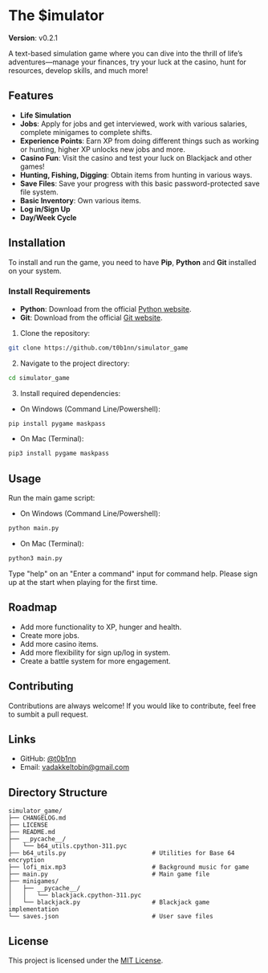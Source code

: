 
# The $imulator

**Version**: v0.2.1

A text-based simulation game where you can dive into the thrill of life’s adventures—manage your finances, try your luck at the casino, hunt for resources, develop skills, and much more!

## Features

- **Life Simulation**
- **Jobs**: Apply for jobs and get interviewed, work with various salaries, complete minigames to complete shifts.
- **Experience Points**: Earn XP from doing different things such as working or hunting, higher XP unlocks new jobs and more.
- **Casino Fun**: Visit the casino and test your luck on Blackjack and other games!
- **Hunting, Fishing, Digging**: Obtain items from hunting in various ways.
- **Save Files**: Save your progress with this basic password-protected save file system.
- **Basic Inventory**: Own various items.
- **Log in/Sign Up**
- **Day/Week Cycle**

## Installation

To install and run the game, you need to have **Pip**, **Python** and **Git** installed on your system.

### Install Requirements
- **Python**: Download from the official [Python website](https://www.python.org/downloads/).
- **Git**: Download from the official [Git website](https://git-scm.com/downloads).

1. Clone the repository:
```bash
git clone https://github.com/t0b1nn/simulator_game
```
2. Navigate to the project directory:
```bash
cd simulator_game
```
3. Install required dependencies:
- On Windows (Command Line/Powershell):
```bash
pip install pygame maskpass
```
- On Mac (Terminal):
```zsh
pip3 install pygame maskpass
```

## Usage

Run the main game script:
- On Windows (Command Line/Powershell):
```bash
python main.py
```
- On Mac (Terminal):
```zsh
python3 main.py
```
Type "help" on an "Enter a command" input for command help. Please sign up at the start when playing for the first time.

## Roadmap

- Add more functionality to XP, hunger and health.
- Create more jobs.
- Add more casino items.
- Add more flexibility for sign up/log in system.
- Create a battle system for more engagement.

## Contributing

Contributions are always welcome! If you would like to contribute, feel free to sumbit a pull request.

##  Links

- GitHub: [@t0b1nn](https://www.github.com/t0b1nn)
- Email: vadakkeltobin@gmail.com

## Directory Structure

```
simulator_game/
├── CHANGELOG.md
├── LICENSE
├── README.md
├── __pycache__/
│   └── b64_utils.cpython-311.pyc
├── b64_utils.py                        # Utilities for Base 64 encryption
├── lofi_mix.mp3                        # Background music for game
├── main.py                             # Main game file
├── minigames/
│   ├── __pycache__/
│   │   └── blackjack.cpython-311.pyc
│   └── blackjack.py                    # Blackjack game implementation
└── saves.json                          # User save files
```

## License

This project is licensed under the [MIT License](https://choosealicense.com/licenses/mit/).
